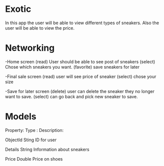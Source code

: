 # Exotic
In this app the user will be able to view different types of sneakers. Also the user will be able to view the price.


# Networking


-Home screen
(read) User should be able to see post of sneakers
(select) Chose which sneakers you want.
(favorite) save sneakers for later



-Final sale screen
(read) user will see price of sneaker
(select) chose your size



-Save for later screen
(delete) user can delete the sneaker they no longer want to save.
(select) can go back and pick new sneaker to save.

# Models

Property:	Type	:    Description:

ObjectId	Sting	    ID for user

Details 	String	 Information about sneakers

Price	    Double	  Price on shoes

